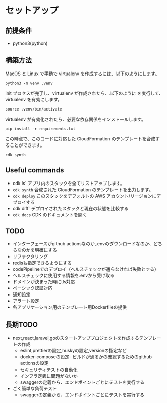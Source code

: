 # セットアップ

## 前提条件

- python3(python)

## 構築方法

MacOS と Linux で手動で virtualenv を作成するには、以下のようにします。

```
python3 -m venv .venv
```

init プロセスが完了し、virtualenv が作成されたら、以下のように
を実行して、virtualenv を有効にします。

```
source .venv/bin/activate
```

virtualenv が有効化されたら、必要な依存関係をインストールします。

```
pip install -r requirements.txt
```

この時点で、このコードに対応した CloudFormation のテンプレートを合成することができます。

```
cdk synth
```

## Useful commands

- cdk ls` アプリ内のスタックを全てリストアップします。
- `cdk synth` 合成された CloudFormation のテンプレートを出力します。
- `cdk deploy` このスタックをデフォルトの AWS アカウント/リージョンにデプロイする
- cdk diff` デプロイされたスタックと現在の状態を比較する
- `cdk docs` CDK のドキュメントを開く


## TODO

- インターフェースがgithub actionsなのか,.envのダウンロードなのか、どちらなのかを明確にする
- リファクタリング
- redisも指定できるようにする
- codePipelineでのデプロイ（ヘルスチェックが通らなければ失敗とする）
- ヘルスチェックに使用する情報を.envから受け取る
- ドメインが決まった時にtls対応
- ベーシック認証対応
- 通知設定
- アラート設定
- 各アプリケーション用のテンプレート用Dockerfileの提供


## 長期TODO

- next,react,laravel,goのスタートアッププロジェクトを作成するテンプレートの作成
  - eslint,prettierの設定,huskyの設定,versionの指定など
  - docker-composeの設定- ビルドが通るかの確認するためのgithub actionsの設定
  - セキュリティテストの自動化
  - インフラ定義に問題がないか
  - swaggerの定義から、エンドポイントごとにテストを実行する
- ごく簡単な負荷テスト
  - swaggerの定義から、エンドポイントごとにテストを実行する